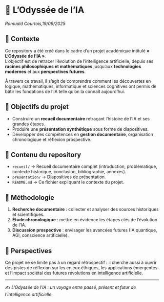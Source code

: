 # 🌌 L’Odyssée de l’IA
_Romuald Courtois,19/09/2025_

## 📖 Contexte
Ce repository a été créé dans le cadre d’un projet académique intitulé **« L’Odyssée de l’IA »**.  
L’objectif est de retracer l’évolution de l’intelligence artificielle, depuis ses **racines philosophiques et mathématiques** jusqu’aux **technologies modernes** et aux **perspectives futures**.  

À travers ce travail, il s’agit de comprendre comment les découvertes en logique, mathématiques, informatique et sciences cognitives ont permis de bâtir les fondations de l’IA telle qu’on la connaît aujourd’hui.  

## 🎯 Objectifs du projet
- Construire un **recueil documentaire** retraçant l’histoire de l’IA et ses grandes étapes.  
- Produire une **présentation synthétique** sous forme de diapositives.  
- Développer des compétences en **gestion documentaire**, organisation chronologique et réflexion prospective.  

## 📂 Contenu du repository
- `recueil/` → Recueil documentaire complet (introduction, problématique, contexte historique, conclusion, bibliographie, annexes).  
- `presentation/` → Diapositives de présentation.  
- `README.md` → Ce fichier expliquant le contexte du projet.  

## 🧭 Méthodologie
1. **Recherche documentaire** : collecter et analyser des sources historiques et scientifiques.  
2. **Étude chronologique** : mettre en évidence les étapes clés de l’évolution de l’IA.  
3. **Discussion prospective** : envisager les avancées futures (IA quantique, AGI, conscience artificielle).  

## 🚀 Perspectives
Ce projet ne se limite pas à un regard rétrospectif : il cherche aussi à ouvrir des pistes de réflexion sur les enjeux éthiques, les applications émergentes et l’impact sociétal des futures révolutions en intelligence artificielle.  

---

✍️ *L’Odyssée de l’IA : un voyage entre passé, présent et futur de l’intelligence artificielle.*  
